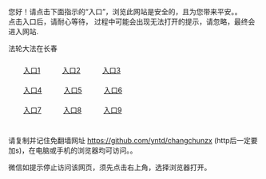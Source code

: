 您好！请点击下面指示的“入口”，浏览此网站是安全的，且为您带来平安。。 <br/>
点击入口后，请耐心等待， 过程中可能会出现无法打开的提示，请忽略，最终会进入网站. </br>

法轮大法在长春<br/>
<div style="padding:10px"><a style="margin:20px" target="_blank" href="https://d245snr5so4i1t.cloudfront.net/2Qpsp?tzwcf" id="ccLink1" rel="nofollow">入口1</a> <a target="_blank" style="margin:20px" href="https://d2nx6yycs9abl0.cloudfront.net/2Qpsp?ztygxxau" id="ccLink2" rel="nofollow">入口2</a> <a style="margin:20px" target="_blank" href="https://d4kfqbb2bv11h.cloudfront.net/2Qpsp?vqzkjdy" id="ccLink3" rel="nofollow">入口3</a></div>

<div style="padding:10px" ><a style="margin:20px" target="_blank" href="https://d245snr5so4i1t.cloudfront.net/2Qpsp?tzwcf" id="ccLink4" rel="nofollow">入口4</a> <a style="margin:20px" href="https://d2nx6yycs9abl0.cloudfront.net/2Qpsp?ztygxxau" target="_blank" id="ccLink5" rel="nofollow">入口5</a> <a style="margin:20px" href="https://d4kfqbb2bv11h.cloudfront.net/2Qpsp?vqzkjdy" target="_blank" id="ccLink6" rel="nofollow">入口6</a></div>

<div style="padding:10px"><a style="margin:20px" target="_blank" href="https://d245snr5so4i1t.cloudfront.net/2Qpsp?tzwcf" id="ccLink7" rel="nofollow">入口7</a> <a style="margin:20px" href="https://d2nx6yycs9abl0.cloudfront.net/2Qpsp?ztygxxau" target="_blank" id="ccLink8" rel="nofollow">入口8</a> <a style="margin:20px" target="_blank" href="https://d4kfqbb2bv11h.cloudfront.net/2Qpsp?vqzkjdy" id="ccLink9" rel="nofollow">入口9</a></div>

<br/>



请复制并记住免翻墙网址 https://github.com/yntd/changchunzx (http后一定要加s)，在电脑或手机的浏览器均可访问。。<br/>

微信如提示停止访问该网页，须先点击右上角，选择浏览器打开。

